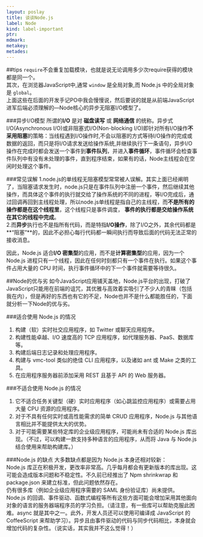 ```yaml
---
layout: poslay
title: 谈谈Node.js
label: Node
kind: label-important
ptr:
mdmark:
metakey:
metades:
---
```


##tips
`require`不会重复加载模块，也就是说无论调用多少次require获得的模块都是同一个。  
其次，在浏览器JavaScript中,通常 `window` 是全局对象,而 Node.js 中的全局对象是 `global`。  
上面这些在后面的开发手记PO中我会慢慢说，然后要说的就是从前端JavaScript进军后端必须理解的—Node核心的异步无阻塞I/O模型了。

###异步I/O模型
所谓的**I/O** 是对 **磁盘读写** 或 **网络通信** 的统称。异步式I/O(Asynchronous I/O)或非阻塞式I/O(Non-blocking I/O)即针对所有I/O操作**不采用阻塞**的策略：当线程遇到I/O操作时,不会以阻塞的方式等待I/O操作的完成或数据的返回，而只是将I/O请求发送给操作系统,并继续执行下一条语句，异步I/O操作在完成时都会发送一个事件到**事件队列**，并进入**事件循环**，事件循环会检查事件队列中有没有未处理的事件，直到程序结束，如果有的话，Node主线程会在空闲时处理这个事件。

###常见误解
1.node.js的单线程无阻塞模型常常被人误解。其实上面已经阐明了，当阻塞请求发生时，node.js只是在事件队列中注册一个事件，然后继续其他操作，而具体这个事件的执行就交给了操作系统的不同的进程，等I/O完成后，通过回调再回到主线程处理，所以node.js单线程是指自己的主线程，而**不是所有的操作都是在这个线程里**，这个线程只是事件调度， **事件的执行都是交给操作系统在其它的线程中完成**。  
2.而**异步**执行也不是指所有代码，而是特指**I/O操作**，除了I/O之外，其余代码都是**“阻塞”**的，因此不必担心每行代码都一瞬间执行而导致后面的代码无法正常的接收消息。

因此，Node.js 适合**I/O 密集型**的应用，而不是**计算密集型**的应用，因为一个 Node.js 进程只有一个线程，因此在任何时刻都只有一个事件在执行。如果这个事件占用大量的 CPU 时间，执行事件循环中的下一个事件就需要等待很久。

##Node的优与劣
如今JavaScript应用铺天盖地，Node.js平台的出现，打破了JavaScript只能用在前端的诅咒，其优雅与高效着实吸引了不少人的青睐（包括我在内），但是再好的东西也有它的不足，Node也并不是什么都能胜任的，下面就分析一下Node的优与劣。

###适合使用 Node.js 的情况

1. 构建（软）实时社交应用程序，如 Twitter 或聊天应用程序。
2. 构建性能卓越、I/O 速度高的 TCP 应用程序，如代理服务器、PaaS、数据库等。
3. 构建后端日志记录和处理应用程序。
4. 构建与 vmc-tool 类似的绝佳 CLI 应用程序，以及诸如 ant 或 Make 之类的工具。
5. 在应用程序服务器前添加采用 REST 且基于 API 的 Web 服务器。

###不适合使用 Node.js 的情况

1. 它不适合任务关键型（硬）实时应用程序（如心跳监控应用程序）或需要占用大量 CPU 资源的应用程序。
2. 对于不具有任何实时或高性能需求的简单 CRUD 应用程序，Node.js 与其他语言相比并不能提供太大的优势。
3. 对于可能需要某些特定库的企业级应用程序，可能尚未有合适的 Node.js 库出现。（不过，可以构建一款支持多种语言的应用程序，从而将 Java 与 Node.js 结合使用来帮助构建库。）

###Node.js 的缺点
大多数缺点都是因为 Node.js 本身还相对较新：  
Node.js 库正在积极开发，更改率非常高。几乎每月都会有更新版本的库出现。这可能会造成版本问题和不稳定性。不久前已经推出了 Npm shrinkwrap 和 package.json 来建立标准，但此问题依然存在。  
仍有很多库（例如企业级应用程序需要的 SAML 身份验证库）尚未提供。  
Node.js 的回调、事件驱动、函数式编程等所有这些方面可能会增加采用其他面向对象的语言的服务器端程序员的学习负担。（请注意，有一些库可以帮助克服此困难。async 就是其中之一。此外，开发人员还可以使用可编译成 JavaScript 的 CoffeeScript 来帮助学习）。异步且由事件驱动的代码与同步代码相比，本身就会增加代码的复杂性。（说实话，其实我并不这么觉得！）
